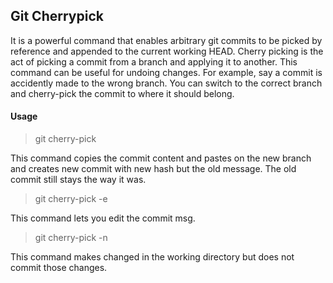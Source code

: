 ## Git Cherrypick

It is a powerful command that enables arbitrary git commits to be picked by reference and appended to the current working HEAD. Cherry picking is the act of picking a commit from a branch and applying it to another. This command can be useful for undoing changes. For example, say a commit is accidently made to the wrong branch. You can switch to the correct branch and cherry-pick the commit to where it should belong.

#### Usage

> git cherry-pick <commit>

This command copies the commit content and pastes on the new branch and creates new commit with new hash but the old message. The old commit still stays the way it was.

> git cherry-pick -e <commit>

This command lets you edit the commit msg.

> git cherry-pick -n <commit>

This command makes changed in the working directory but does not commit those changes.
